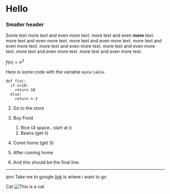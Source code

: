 # Hello
### Smaller header
Some text
more *text* and even more text.
more text and even __more__ text.
more text and even more text.
more text and even more text.
more text and even more text.
more text and even more text.
more text and even more text.
more text and even more text.
more text and even more text.

$f(n) = n^3$

Here is some code with the variable `myVariable`.
```
def f(n):
  if n>10:
    return 10
  else:
    return n-3
```

2. Go to the store
2. Buy Food
    1. Rice (4 space.. start at i)
    6. Beans (get ii)

6. Come home (get 3)
7. After coming home
8. And this should be the final line.

***

ipro
Take me to google [link](https://www.google.com) is where i want to go

Cat
![This is a cat](https://images.pexels.com/photos/1404819/pexels-photo-1404819.jpeg?auto=compress&cs=tinysrgb&w=1260&h=750&dpr=2)

